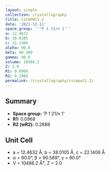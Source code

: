 ```yaml
---
layout: single
collection: crystallography
title: CsCmPW11-2
date: '2021-12-11'
space_group: '''P 1 21/n 1'''
a: 12.4632
b: 38.0105
c: 22.1406
alpha: 90.0
beta: 90.589
gamma: 90.0
volume: 10488.2
Z: 2.0
R1: 0.0968
R2: 0.2888
permalink: /crystallography/cscmpw11-2/
---
```


## Summary

- **Space group:** 'P 1 21/n 1'
- **R1:** 0.0968
- **R2 (wR2):** 0.2888

## Unit Cell
- a = 12.4632 Å, b = 38.0105 Å, c = 22.1406 Å
- α = 90.0°, β = 90.589°, γ = 90.0°
- V = 10488.2 Å³, Z = 2.0
